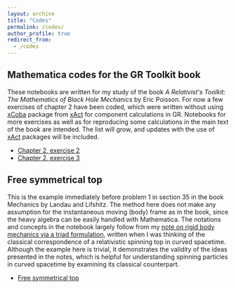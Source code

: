 ```yaml
---
layout: archive
title: "Codes"
permalink: /codes/
author_profile: true
redirect_from:
  - /codes
---
```


## Mathematica codes for the GR Toolkit book

These notebooks are written for my study of the book *A Relativist's Toolkit: The Mathematics of Black Hole Mechanics* by Eric Poisson. For now a few exercises of chapter 2 have been coded, which were written without using [xCoba](https://josmar493.dreamhosters.com/xCoba/index.html) package from [xAct](https://josmar493.dreamhosters.com) for component calculations in GR. Notebooks for more exercises as well as for reproducing some calculations in the main text of the book are intended. The list will grow, and updates with the use of [xAct](https://josmar493.dreamhosters.com) packages will be included. 

- [Chapter 2, exercise 2](/files/GRnb/EP_chap2_2.nb)
- [Chapter 2, exercise 3](/files/GRnb/EP_chap2_3.nb)

## Free symmetrical top 

This is the example immediately before problem 1 in section 35 in the book Mechanics by Landau and Lifshitz. The method here does not make any assumption for the instantaneous moving (body) frame as in the book, since the heavy algebra can be easily handled with Mathematica. The notations and concepts in the notebook largely follow from my [note on rigid body mechanics via a triad formulation](/files/GRnb/TriadRB.pdf), written when I was thinking of the classical correspondence of a relativistic spinning top in curved spacetime. Although the example here is trivial, it demonstrates the validity of the ideas presented in the notes, which is helpful for understanding spinning particles in curved spacetime by examining its classical counterpart.

- [Free symmetrical top](/files/GRnb/FreeSymTop.nb)

